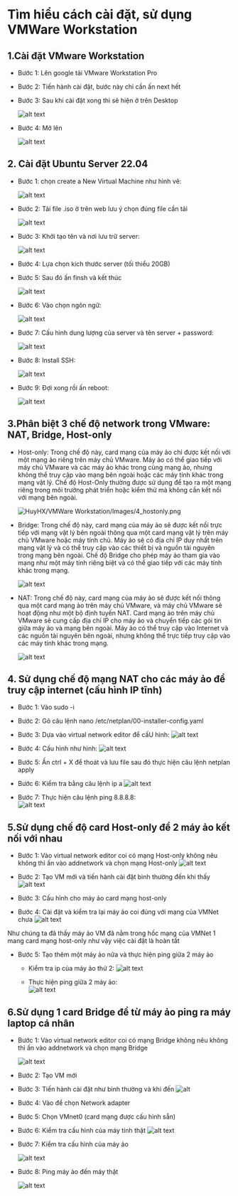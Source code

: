 # Tìm hiểu cách cài đặt, sử dụng VMWare Workstation
## 1.Cài đặt VMware Workstation

- Bước 1: Lên google tải  VMware Workstation Pro
- Bước 2: Tiến hành cài đặt, bước này chỉ cần ấn next hết 

- Bước 3: Sau khi cài đặt xong thì sẽ hiện ở trên Desktop
 
   ![alt text](<../Images/Screenshot 2024-04-22 224804.png>)

- Bước 4: Mở lên
  
   ![alt text](<../Images/Screenshot 2024-04-22 224914.png>)

## 2. Cài đặt Ubuntu Server 22.04

- Bước 1: chọn create a New Virtual Machine như hình vẽ:
   
   ![alt text](<../Images/Screenshot 2024-04-22 225342.png>)

- Bước 2: Tải file .iso ở trên web lưu ý chọn đúng file cần tải 

   ![alt text](<../Images/Screenshot 2024-04-22 225609.png>)

- Bước 3: Khởi tạo tên và nơi lưu trữ server:
 
   ![alt text](<../Images/Screenshot 2024-04-22 225823.png>)

- Bước 4: Lựa chọn kích thước server (tối thiểu 20GB)
  
- Bước 5: Sau đó ấn finsh và kết thúc
 
   ![alt text](<../Images/Screenshot 2024-04-22 230059.png>)

- Bước 6: Vào chọn ngôn ngữ:
 
   ![alt text](<../Images/Screenshot 2024-04-22 230153.png>)


- Bước 7: Cấu hình dung lượng của server và tên server + password:
  
   ![alt text](<../Images/Screenshot 2024-04-22 230525.png>)

- Bước 8: Install SSH:
  
   ![alt text](<../Images/Screenshot 2024-04-22 230648.png>)

- Bước 9: Đợi xong rồi ấn reboot:
 
   ![alt text](<../Images/Screenshot 2024-04-22 230753.png>)

## 3.Phân biệt 3 chế độ network trong VMware: NAT, Bridge, Host-only    
- Host-only: Trong chế độ này, card mạng của máy ảo chỉ được kết nối với một mạng ảo riêng trên máy chủ VMware. Máy ảo có thể giao tiếp với máy chủ VMware và các máy ảo khác trong cùng mạng ảo, nhưng không thể truy cập vào mạng bên ngoài hoặc các máy tính khác trong mạng vật lý. Chế độ Host-Only thường được sử dụng để tạo ra một mạng riêng trong môi trường phát triển hoặc kiểm thử mà không cần kết nối với mạng bên ngoài.
 
  ![HuyHX/VMWare Workstation/Images/4_hostonly.png](../Images/4_hostonly.png)

- Bridge: Trong chế độ này, card mạng của máy ảo sẽ được kết nối trực tiếp với mạng vật lý bên ngoài thông qua một card mạng vật lý trên máy chủ VMware hoặc máy tính chủ. Máy ảo sẽ có địa chỉ IP duy nhất trên mạng vật lý và có thể truy cập vào các thiết bị và nguồn tài nguyên trong mạng bên ngoài. Chế độ Bridge cho phép máy ảo tham gia vào mạng như một máy tính riêng biệt và có thể giao tiếp với các máy tính khác trong mạng. 
  
  ![alt text](<../Images/Screenshot 2024-04-24 083952.png>)

- NAT: Trong chế độ này, card mạng của máy ảo sẽ được kết nối thông qua một card mạng ảo trên máy chủ VMware, và máy chủ VMware sẽ hoạt động như một bộ định tuyến NAT. Card mạng ảo trên máy chủ VMware sẽ cung cấp địa chỉ IP cho máy ảo và chuyển tiếp các gói tin giữa máy ảo và mạng bên ngoài. Máy ảo có thể truy cập vào Internet và các nguồn tài nguyên bên ngoài, nhưng không thể trực tiếp truy cập vào các máy tính khác trong mạng.

  ![alt text](../Images/6_NAT.png) 

## 4. Sử dụng chế độ mạng NAT cho các máy ảo để truy cập internet (cấu hình IP tĩnh)
- Bước 1: Vào sudo -i
  
- Bước 2: Gõ câu lệnh nano /etc/netplan/00-installer-config.yaml
 
- Bước 3: Dựa vào virtual network editor để cấU hình: 
   ![alt text](<../Images/Screenshot 2024-04-22 233444.png>)

- Bước 4: Cấu hình như hình:
   ![alt text](<../Images/Screenshot 2024-04-22 233405.png>) 

- Bước 5: Ấn ctrl + X để thoát và lưu file sau đó thực hiện câu lệnh netplan apply
  
- Bước 6: Kiểm tra bằng câu lệnh ip a
   ![alt text](<../Images/Screenshot 2024-04-22 233801.png>)

- Bước 7: Thực hiện câu lệnh ping 8.8.8.8:      
   ![alt text](<../Images/Screenshot 2024-04-22 233931.png>)

## 5.Sử dụng chế độ card Host-only để 2 máy ảo kết nối với nhau 
- Bước 1: Vào virtual network editor coi có mạng Host-only không nêu không thì ấn vào addnetwork và chọn mạng Host-only
   ![alt text](<../Images/Screenshot 2024-04-24 092108.png>)

- Bước 2: Tạo VM mới và tiến hành cài đặt bình thường đến khi thấy    
   ![alt text](<../Images/Screenshot 2024-04-24 085725.png>)

- Bước 3: Cấu hình cho máy ảo card mạng host-only 
- Bước 4: Cài đặt và kiểm tra lại máy ảo coi đúng với mạng của VMNet chưa
   ![alt text](<../Images/Screenshot 2024-04-24 092437.png>)

Như chúng ta đã thấy máy ảo VM đã nằm trong hốc mạng của VMNet 1 mang card mạng host-only như vậy việc cài đặt là hoàn tất

- Bước 5: Tạo thêm một máy ảo nữa và thực hiện ping giữa 2 máy ảo
  + Kiểm tra ip của máy ảo thứ 2: 
    ![alt text](<../Images/Screenshot 2024-04-24 093533.png>)

  + Thực hiện ping giữa 2 máy ảo:   
    ![alt text](<../Images/Screenshot 2024-04-24 093806.png>)     
    
## 6.Sử dụng 1 card Bridge để từ máy ảo ping ra máy laptop cá nhân
- Bước 1: Vào virtual network editor coi có mạng Bridge không nêu không thì ấn vào addnetwork và chọn mạng Bridge
 
    ![alt text](<../Images/Screenshot 2024-04-24 085536.png>)

- Bước 2: Tạo VM mới
- Bước 3: Tiến hành cài đặt như bình thường và khi đến 
   ![alt](<../Images/Screenshot 2024-04-24 085725.png>)

- Bước 4: Vào để chọn Network adapter 
- Bước 5: Chọn VMnet0 (card mạng được cấu hình sẵn)
 
- Bước 6: Kiểm tra cấu hình của máy tính thật
   ![alt text](<../Images/Screenshot 2024-04-24 090829.png>)

- Bước 7: Kiểm tra cấu hình của máy ảo
 
   ![alt text](<../Images/Screenshot 2024-04-24 090742.png>)

- Bước 8: Ping máy ảo đến máy thật
 
   ![alt text](<../Images/Screenshot 2024-04-24 091051.png>)
       